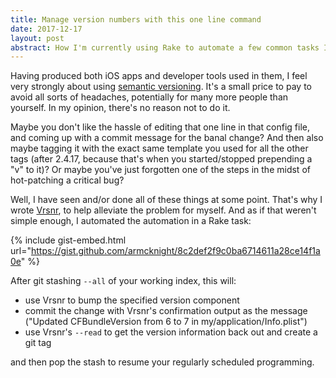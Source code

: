 ```yaml
---
title: Manage version numbers with this one line command
date: 2017-12-17
layout: post
abstract: How I'm currently using Rake to automate a few common tasks I carry out to manage my iOS apps' version numbers.
---
```


Having produced both iOS apps and developer tools used in them, I feel very strongly about using [semantic versioning](https://semver.org). It's a small price to pay to avoid all sorts of headaches, potentially for many more people than yourself. In my opinion, there's no reason not to do it. 

Maybe you don't like the hassle of editing that one line in that config file, and coming up with a commit message for the banal change? And then also maybe tagging it with the exact same template you used for all the other tags (after 2.4.17, because that's when you started/stopped prepending a "v" to it)? Or maybe you've just forgotten one of the steps in the midst of hot-patching a critical bug?

Well, I have seen and/or done all of these things at some point. That's why I wrote [Vrsnr](), to help alleviate the problem for myself. And as if that weren't simple enough, I automated the automation in a Rake task:

{% include gist-embed.html url="https://gist.github.com/armcknight/8c2def2f9c0ba6714611a28ce14f1a0e" %}

After git stashing `--all` of your working index, this will:

- use Vrsnr to bump the specified version component
- commit the change with Vrsnr's confirmation output as the message ("Updated CFBundleVersion from 6 to 7 in my/application/Info.plist")
- use Vrsnr's `--read` to get the version information back out and create a git tag

and then pop the stash to resume your regularly scheduled programming.
